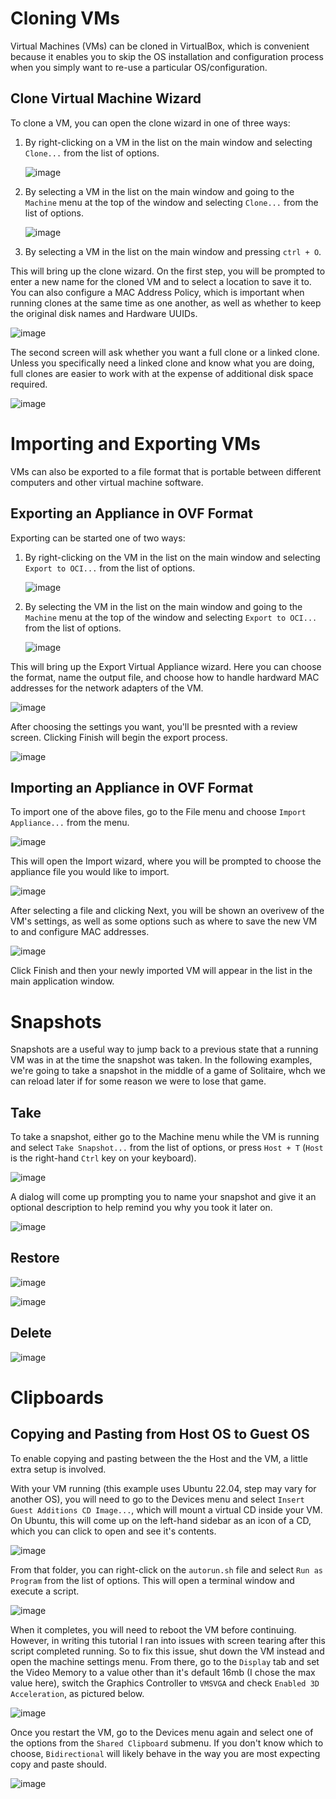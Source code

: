 # Cloning VMs

Virtual Machines (VMs) can be cloned in VirtualBox, which is convenient because it enables you to skip the OS installation and configuration process when you simply want to re-use a particular OS/configuration.

## Clone Virtual Machine Wizard

To clone a VM, you can open the clone wizard in one of three ways:

  1. By right-clicking on a VM in the list on the main window and selecting `Clone...` from the list of options.
     
     ![image](https://github.com/Saeris/cne-370/assets/3144549/c43e6462-7645-468d-9619-9fb7edcd71f9)

  3. By selecting a VM in the list on the main window and going to the `Machine` menu at the top of the window and selecting `Clone...` from the list of options.

     ![image](https://github.com/Saeris/cne-370/assets/3144549/2f1e6ae9-6836-497d-b996-1e1aa1763ca5)

  5. By selecting a VM in the list on the main window and pressing `ctrl + O`.  

This will bring up the clone wizard. On the first step, you will be prompted to enter a new name for the cloned VM and to select a location to save it to. You can also configure a MAC Address Policy, which is important when running clones at the same time as one another, as well as whether to keep the original disk names and Hardware UUIDs.

![image](https://github.com/Saeris/cne-370/assets/3144549/5cbf50a1-8b32-4a72-9f7a-da6ce5a78d55)

The second screen will ask whether you want a full clone or a linked clone. Unless you specifically need a linked clone and know what you are doing, full clones are easier to work with at the expense of additional disk space required.

![image](https://github.com/Saeris/cne-370/assets/3144549/50715999-9a08-407c-8aa2-a6e647e08f6b)

# Importing and Exporting VMs

VMs can also be exported to a file format that is portable between different computers and other virtual machine software.

## Exporting an Appliance in OVF Format

Exporting can be started one of two ways:

  1. By right-clicking on the VM in the list on the main window and selecting `Export to OCI...` from the list of options.

     ![image](https://github.com/Saeris/cne-370/assets/3144549/91b451bb-44c0-4591-8ab0-b8a2645f4bd8)

  3. By selecting the VM in the list on the main window and going to the `Machine` menu at the top of the window and selecting `Export to OCI...` from the list of options.

     ![image](https://github.com/Saeris/cne-370/assets/3144549/61dcc700-8f62-4482-a665-ecc894da5ae4)

This will bring up the Export Virtual Appliance wizard. Here you can choose the format, name the output file, and choose how to handle hardward MAC addresses for the network adapters of the VM.

![image](https://github.com/Saeris/cne-370/assets/3144549/4f6f7681-14f9-4b7b-9547-68416e8a6d9e)

After choosing the settings you want, you'll be presnted with a review screen. Clicking Finish will begin the export process.

![image](https://github.com/Saeris/cne-370/assets/3144549/4551bab8-2f78-4bc6-a39e-cb9b51e19022)

## Importing an Appliance in OVF Format

To import one of the above files, go to the File menu and choose `Import Appliance...` from the menu.

![image](https://github.com/Saeris/cne-370/assets/3144549/7b2b355e-d66b-4a27-bd55-123a6f58c7e1)

This will open the Import wizard, where you will be prompted to choose the appliance file you would like to import.

![image](https://github.com/Saeris/cne-370/assets/3144549/d0cff5c7-dc6e-440c-af1d-501fa7803d58)

After selecting a file and clicking Next, you will be shown an overivew of the VM's settings, as well as some options such as where to save the new VM to and configure MAC addresses.

![image](https://github.com/Saeris/cne-370/assets/3144549/9a50f4d7-fccf-425a-b609-c84ea99d06a8)

Click Finish and then your newly imported VM will appear in the list in the main application window.

# Snapshots

Snapshots are a useful way to jump back to a previous state that a running VM was in at the time the snapshot was taken. In the following examples, we're going to take a snapshot in the middle of a game of Solitaire, whch we can reload later if for some reason we were to lose that game.

## Take

To take a snapshot, either go to the Machine menu while the VM is running and select `Take Snapshot...` from the list of options, or press `Host + T` (`Host` is the right-hand `Ctrl` key on your keyboard).

![image](https://github.com/Saeris/cne-370/assets/3144549/6e029f52-829e-44e5-bcc5-e71b15647d5d)

A dialog will come up prompting you to name your snapshot and give it an optional description to help remind you why you took it later on.

![image](https://github.com/Saeris/cne-370/assets/3144549/f48776cb-00ff-47f1-8d2a-3bbd6f9040a1)

## Restore



![image](https://github.com/Saeris/cne-370/assets/3144549/d69909ac-19bd-4851-bd38-13839e43706d)

![image](https://github.com/Saeris/cne-370/assets/3144549/4bdb2e98-b8dc-4fb1-b446-c76bea830240)

## Delete

![image](https://github.com/Saeris/cne-370/assets/3144549/e89d2322-9981-4995-af13-0756329dbaef)

# Clipboards

## Copying and Pasting from Host OS to Guest OS

To enable copying and pasting between the the Host and the VM, a little extra setup is involved.

With your VM running (this example uses Ubuntu 22.04, step may vary for another OS), you will need to go to the Devices menu and select `Insert Guest Additions CD Image...`, which will mount a virtual CD inside your VM. On Ubuntu, this will come up on the left-hand sidebar as an icon of a CD, which you can click to open and see it's contents.

![image](https://github.com/Saeris/cne-370/assets/3144549/be3f4610-d514-45df-86ea-e35004ac6a9c)

From that folder, you can right-click on the `autorun.sh` file and select `Run as Program` from the list of options. This will open a terminal window and execute a script.

![image](https://github.com/Saeris/cne-370/assets/3144549/22aa648b-dea7-4037-b6a4-edcdb54a6a68)

When it completes, you will need to reboot the VM before continuing. However, in writing this tutorial I ran into issues with screen tearing after this script completed running. So to fix this issue, shut down the VM instead and open the machine settings menu. From there, go to the `Display` tab and set the Video Memory to a value other than it's default 16mb (I chose the max value here), switch the Graphics Controller to `VMSVGA` and check `Enabled 3D Acceleration`, as pictured below.

![image](https://github.com/Saeris/cne-370/assets/3144549/a6def780-ca50-4e22-bd18-0746d9504078)

Once you restart the VM, go to the Devices menu again and select one of the options from the `Shared Clipboard` submenu. If you don't know which to choose, `Bidirectional` will likely behave in the way you are most expecting copy and paste should.

![image](https://github.com/Saeris/cne-370/assets/3144549/cf80a23e-d676-4bbe-b1bc-6b3d264cda0d)

